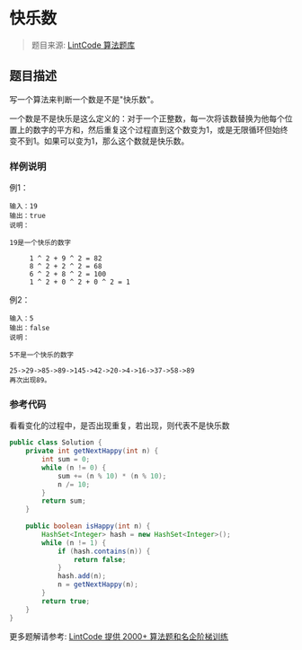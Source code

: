 # 快乐数
 > 题目来源: [LintCode 算法题库](https://www.lintcode.com/problem/happy-number/?utm_source=sc-github-wzz)
 ## 题目描述
 写一个算法来判断一个数是不是"快乐数"。

一个数是不是快乐是这么定义的：对于一个正整数，每一次将该数替换为他每个位置上的数字的平方和，然后重复这个过程直到这个数变为1，或是无限循环但始终变不到1。如果可以变为1，那么这个数就是快乐数。
 ### 样例说明
 例1：
```
输入：19
输出：true
说明：

19是一个快乐的数字

     1 ^ 2 + 9 ^ 2 = 82
     8 ^ 2 + 2 ^ 2 = 68
     6 ^ 2 + 8 ^ 2 = 100
     1 ^ 2 + 0 ^ 2 + 0 ^ 2 = 1

```

例2：
```
输入：5
输出：false
说明：

5不是一个快乐的数字

25->29->85->89->145->42->20->4->16->37->58->89
再次出现89。
```
 ### 参考代码
 看看变化的过程中，是否出现重复，若出现，则代表不是快乐数
```java
public class Solution {
    private int getNextHappy(int n) {
        int sum = 0;
        while (n != 0) {
            sum += (n % 10) * (n % 10);
            n /= 10;
        }
        return sum;
    }
    
    public boolean isHappy(int n) {
        HashSet<Integer> hash = new HashSet<Integer>();
        while (n != 1) {
            if (hash.contains(n)) {
                return false;
            }
            hash.add(n);
            n = getNextHappy(n);
        }
        return true;
    }
}
```
 更多题解请参考: [LintCode 提供 2000+ 算法题和名企阶梯训练](https://www.lintcode.com/problem/?utm_source=sc-github-wzz)